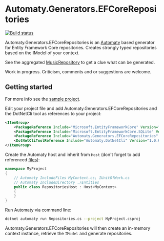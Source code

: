 # Automaty.Generators.EFCoreRepositories

[![Build status](https://ci.appveyor.com/api/projects/status/xvjjn0mc3jhq15kw?svg=true)](https://ci.appveyor.com/project/Dresel/automaty-generators-efcorerepositories)

Automaty.Generators.EFCoreRepositories is an [Automaty](https://github.com/Dresel/Automaty) based generator for Entity Framework Core repositories. Creates strongly typed repositories based on the IModel of your context.

See the aggregated [MusicRepository](https://github.com/Dresel/Automaty.Generators.EFCoreRepositories/blob/master/MusicRepository.md) to get a clue what can be generated.

Work in progress. Criticism, comments and or suggestions are welcome.

## Getting started

For more info see the [sample project](https://github.com/Dresel/Automaty.Generators.EFCoreRepositories/tree/master/samples/Automaty.Generators.EFCoreRepositories.Sample).

Edit your project file and add Automaty.Generators.EFCoreRepositories and the DotNetCli tool as references to your project:

```xml
<ItemGroup>
    <PackageReference Include="Microsoft.EntityFrameworkCore" Version="1.1.2" />
    <PackageReference Include="Microsoft.EntityFrameworkCore.SQLite" Version="1.1.2" />
    <PackageReference Include="Automaty.Generators.EFCoreRepositories" Version="1.0.0-alpha1" />
    <DotNetCliToolReference Include="Automaty.DotNetCli" Version="1.0.0-alpha6" />
</ItemGroup>
```

Create the Automaty host and inherit from `Host` (don't forget to add referenced [files](https://github.com/Dresel/Automaty/blob/master/README.md#including-additional-folders-and-files)):

```cs
namespace MyProject
{
    // Automaty IncludeFiles MyContext.cs; IUnitOfWork.cs
    // Automaty IncludeDirectory ./Entities
    public class RepositoriesHost : Host<MyContext>
    {
    }
}
```

Run Automaty via command line:

```bash
dotnet automaty run Repositories.cs --project MyProject.csproj
```

Automaty.Generators.EFCoreRepositories will then create an in-memory context instance, retrieve the `IModel` and generate repositories.
